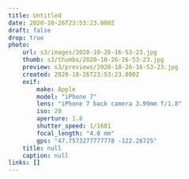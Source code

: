 ```yaml
---
title: Untitled
date: 2020-10-26T23:53:23.000Z
draft: false
drop: true
photo:
    url: s3/images/2020-10-26-16-53-23.jpg
    thumb: s3/thumbs/2020-10-26-16-53-23.jpg
    preview: s3/previews/2020-10-26-16-53-23.jpg
    created: 2020-10-26T23:53:23.000Z
    exif:
        make: Apple
        model: "iPhone 7"
        lens: "iPhone 7 back camera 3.99mm f/1.8"
        iso: 20
        aperture: 1.8
        shutter_speed: 1/1681
        focal_length: "4.0 mm"
        gps: "47.7573277777778 -122.26725"
    title: null
    caption: null
links: []
---
```


